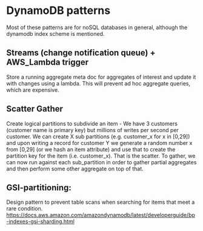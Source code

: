 # DynamoDB patterns
Most of these patterns are for noSQL databases in general, although the dynamodb index scheme is mentioned.

## Streams (change notification queue) + AWS_Lambda trigger
Store a running aggregate meta doc for aggregates of interest and update it with changes using a lambda. This will prevent ad hoc aggregate queries, which are expensive.

## Scatter Gather
Create logical partitions to subdivide an item - We have 3 customers (customer name is primary key) but millions of writes per second per customer.  We can create X sub partitions (e.g. customer_x for x in [0,29]) and upon writing a record for customer Y we generate a random number x from [0,29] (or we hash an item attribute) and use that to create the partition key for the item (i.e. customer_x).  That is the scatter.  To gather, we can now run against each sub_partition in order to gather partial aggregates and then perform some other aggregate on top of that.

## GSI-partitioning:
Design pattern to prevent table scans when searching for items that meet a rare condition.
https://docs.aws.amazon.com/amazondynamodb/latest/developerguide/bp-indexes-gsi-sharding.html